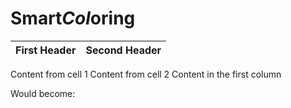 # Smart*Col*oring
First Header | Second Header
------------ | -------------
Content from cell 1  Content from cell 2
Content in the first column

Would become:
